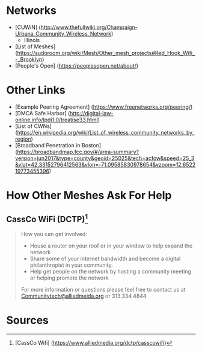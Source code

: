 # Networks
- [CUWiN] (http://www.thefullwiki.org/Champaign-Urbana_Community_Wireless_Network)
	- Illinois
- [List of Meshes] (https://sudoroom.org/wiki/Mesh/Other_mesh_projects#Red_Hook_Wifi_-_Brooklyn)
- [People's Open] (https://peoplesopen.net/about/)
# Other Links
- [Example Peering Agreement] (https://www.freenetworks.org/peering/)
- [DMCA Safe Harbor] (http://digital-law-online.info/lpdi1.0/treatise33.html)
- [List of CWNs] (https://en.wikipedia.org/wiki/List_of_wireless_community_networks_by_region)
- [Broadband Penetration in Boston] (https://broadbandmap.fcc.gov/#/area-summary?version=jun2017&type=county&geoid=25025&tech=acfow&speed=25_3&vlat=42.33152796412563&vlon=-71.09585830978654&vzoom=12.652219773455396)

# How Other Meshes Ask For Help
## CassCo WiFi (DCTP)[^cassco]
> How you can get involved:
> - House a router on your roof or in your window to help expand the network
> - Share some of your internet bandwidth and become a digital philanthropist in your community.
> - Help get people on the network by hosting a community meeting or helping promote the network
>
> For more information or questions please feel free to contact us at Communitytech@alliedmeida.org or 313.334.4844

# Sources
[^cassco]: [CassCo Wifi] (https://www.alliedmedia.org/dctp/casscowifi)

